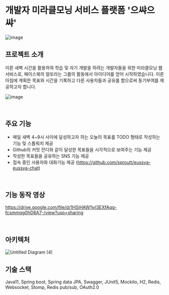 # 개발자 미라클모닝 서비스 플랫폼 '으쌰으쌰'

![image](https://user-images.githubusercontent.com/41420639/197822298-8a91bbe9-7108-4079-9abf-d1a70fa9a067.png)
<br>
## 프로젝트 소개
이른 새벽 시간을 활용하여 학습 및 자기 개발을 하려는 개발자들을 위한 미라클모닝 웹 서비스로, 페이스북의 얼또라는 그룹의 활동에서 아이디어를 얻어 시작하였습니다. 이른 아침에 계획한 목표와 시간을 기록하고 다른 사용자들과 공유를 함으로써 동기부여를 제공하고자 합니다.

![image](https://user-images.githubusercontent.com/41420639/197822104-c89b1878-dc9d-4046-afa3-6f342da41547.png)

<br>

## 주요 기능
- 매일 새벽 4~9시 사이에 달성하고자 하는 오늘의 목표를 TODO 형태로 작성하는 기능 및 스톱워치 제공
- Github의 커밋 잔디와 같이 달성한 목표들을 시각적으로 보여주는 기능 제공
- 작성한 목표들을 공유하는 SNS 기능 제공
- 접속 중인 사용자와 대화기능 제공 (https://github.com/sproutt/eussya-eussya-chat)

<br>

## 기능 동작 영상
https://drive.google.com/file/d/1HSiHAW1jyl3EXfAqg-fcsmmqg0hD8A7-/view?usp=sharing

<br>

## 아키텍처
![Untitled Diagram (4)](https://user-images.githubusercontent.com/41420639/197820128-98fbff57-0e69-49b6-b59b-75a3accee55c.jpg)


## 기술 스택
Java11, Spring boot, Spring data JPA, Swagger, JUnit5, Mockito, H2, Redis, Websocket, Stomp, Redis pub/sub, OAuth2.0
